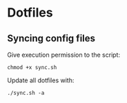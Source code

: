 # Dotfiles

## Syncing config files

Give execution permission to the script:
```console
chmod +x sync.sh
```

Update all dotfiles with:
```console
./sync.sh -a
```
